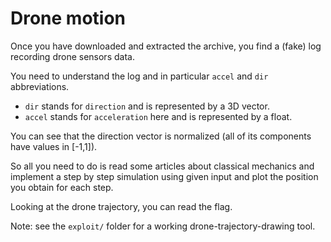 # Drone motion

Once you have downloaded and extracted the archive, you find a (fake) log
recording drone sensors data.

You need to understand the log and in particular `accel` and `dir` abbreviations.

- `dir` stands for `direction` and is represented by a 3D vector.
- `accel` stands for `acceleration` here and is represented by a float.

You can see that the direction vector is normalized (all of its components have values in [-1,1]).

So all you need to do is read some articles about classical mechanics and implement a step by step
simulation using given input and plot the position you obtain for each step.

Looking at the drone trajectory, you can read the flag.

Note: see the `exploit/` folder for a working drone-trajectory-drawing tool.
